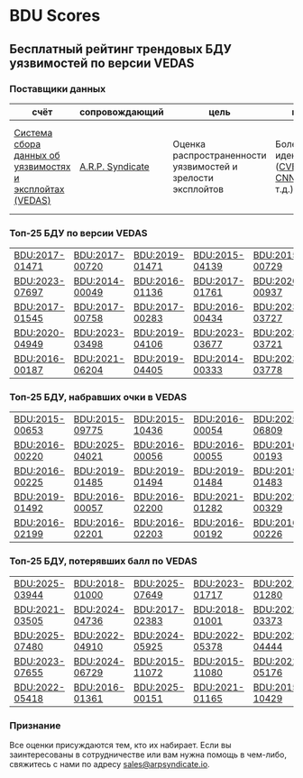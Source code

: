 
# BDU Scores
## Бесплатный рейтинг трендовых БДУ уязвимостей по версии VEDAS

### Поставщики данных
| счёт | cопровождающий | цель | покрытие | определение | частота |
| ----- | ---------- | ------- | -------- | ----------- | --------- |
| [Система сбора данных об уязвимостях и эксплойтах (VEDAS)](https://vedas.arpsyndicate.io) | [A.R.P. Syndicate](https://www.arpsyndicate.io) | Оценка распространенности уязвимостей и зрелости эксплойтов | Более 50 идентификаторов ([CVE](https://github.com/ARPSyndicate/cve-scores), [EUVD](https://github.com/ARPSyndicate/euvd-scores), [CNNVD](https://github.com/ARPSyndicate/cnnvd-scores), [BDU](https://github.com/ARPSyndicate/bdu-scores) и т.д.) | Аналитические данные с открытым исходным кодом (OSINT), полученные от [Exploit Observer](https://www.exploit.observer) | 6-8 часов |



<h3>Топ-25 БДУ по версии VEDAS</h3>

<table>
  <tr>
    <td><a href='https://vedas.arpsyndicate.io/?vuln=BDU:2017-01471'>BDU:2017-01471</a></td>
    <td><a href='https://vedas.arpsyndicate.io/?vuln=BDU:2017-00720'>BDU:2017-00720</a></td>
    <td><a href='https://vedas.arpsyndicate.io/?vuln=BDU:2019-01471'>BDU:2019-01471</a></td>
    <td><a href='https://vedas.arpsyndicate.io/?vuln=BDU:2015-04139'>BDU:2015-04139</a></td>
    <td><a href='https://vedas.arpsyndicate.io/?vuln=BDU:2015-00729'>BDU:2015-00729</a></td>
  </tr>
  <tr>
    <td><a href='https://vedas.arpsyndicate.io/?vuln=BDU:2023-07697'>BDU:2023-07697</a></td>
    <td><a href='https://vedas.arpsyndicate.io/?vuln=BDU:2014-00049'>BDU:2014-00049</a></td>
    <td><a href='https://vedas.arpsyndicate.io/?vuln=BDU:2016-01136'>BDU:2016-01136</a></td>
    <td><a href='https://vedas.arpsyndicate.io/?vuln=BDU:2017-01761'>BDU:2017-01761</a></td>
    <td><a href='https://vedas.arpsyndicate.io/?vuln=BDU:2020-00937'>BDU:2020-00937</a></td>
  </tr>
  <tr>
    <td><a href='https://vedas.arpsyndicate.io/?vuln=BDU:2017-01545'>BDU:2017-01545</a></td>
    <td><a href='https://vedas.arpsyndicate.io/?vuln=BDU:2017-00758'>BDU:2017-00758</a></td>
    <td><a href='https://vedas.arpsyndicate.io/?vuln=BDU:2017-00283'>BDU:2017-00283</a></td>
    <td><a href='https://vedas.arpsyndicate.io/?vuln=BDU:2016-00434'>BDU:2016-00434</a></td>
    <td><a href='https://vedas.arpsyndicate.io/?vuln=BDU:2023-03727'>BDU:2023-03727</a></td>
  </tr>
  <tr>
    <td><a href='https://vedas.arpsyndicate.io/?vuln=BDU:2020-04949'>BDU:2020-04949</a></td>
    <td><a href='https://vedas.arpsyndicate.io/?vuln=BDU:2023-03498'>BDU:2023-03498</a></td>
    <td><a href='https://vedas.arpsyndicate.io/?vuln=BDU:2019-04106'>BDU:2019-04106</a></td>
    <td><a href='https://vedas.arpsyndicate.io/?vuln=BDU:2023-03677'>BDU:2023-03677</a></td>
    <td><a href='https://vedas.arpsyndicate.io/?vuln=BDU:2023-03721'>BDU:2023-03721</a></td>
  </tr>
  <tr>
    <td><a href='https://vedas.arpsyndicate.io/?vuln=BDU:2016-00187'>BDU:2016-00187</a></td>
    <td><a href='https://vedas.arpsyndicate.io/?vuln=BDU:2021-06204'>BDU:2021-06204</a></td>
    <td><a href='https://vedas.arpsyndicate.io/?vuln=BDU:2019-04405'>BDU:2019-04405</a></td>
    <td><a href='https://vedas.arpsyndicate.io/?vuln=BDU:2014-00333'>BDU:2014-00333</a></td>
    <td><a href='https://vedas.arpsyndicate.io/?vuln=BDU:2023-03778'>BDU:2023-03778</a></td>
  </tr>
</table>


<h3>Топ-25 БДУ, набравших очки в VEDAS</h3>

<table>
  <tr>
    <td><a href='https://vedas.arpsyndicate.io/?vuln=BDU:2015-00653'>BDU:2015-00653</a></td>
    <td><a href='https://vedas.arpsyndicate.io/?vuln=BDU:2015-09775'>BDU:2015-09775</a></td>
    <td><a href='https://vedas.arpsyndicate.io/?vuln=BDU:2015-10436'>BDU:2015-10436</a></td>
    <td><a href='https://vedas.arpsyndicate.io/?vuln=BDU:2016-00054'>BDU:2016-00054</a></td>
    <td><a href='https://vedas.arpsyndicate.io/?vuln=BDU:2025-06809'>BDU:2025-06809</a></td>
  </tr>
  <tr>
    <td><a href='https://vedas.arpsyndicate.io/?vuln=BDU:2016-00220'>BDU:2016-00220</a></td>
    <td><a href='https://vedas.arpsyndicate.io/?vuln=BDU:2025-04021'>BDU:2025-04021</a></td>
    <td><a href='https://vedas.arpsyndicate.io/?vuln=BDU:2016-00056'>BDU:2016-00056</a></td>
    <td><a href='https://vedas.arpsyndicate.io/?vuln=BDU:2016-00055'>BDU:2016-00055</a></td>
    <td><a href='https://vedas.arpsyndicate.io/?vuln=BDU:2016-00193'>BDU:2016-00193</a></td>
  </tr>
  <tr>
    <td><a href='https://vedas.arpsyndicate.io/?vuln=BDU:2016-00225'>BDU:2016-00225</a></td>
    <td><a href='https://vedas.arpsyndicate.io/?vuln=BDU:2019-01485'>BDU:2019-01485</a></td>
    <td><a href='https://vedas.arpsyndicate.io/?vuln=BDU:2019-01494'>BDU:2019-01494</a></td>
    <td><a href='https://vedas.arpsyndicate.io/?vuln=BDU:2019-01484'>BDU:2019-01484</a></td>
    <td><a href='https://vedas.arpsyndicate.io/?vuln=BDU:2019-01483'>BDU:2019-01483</a></td>
  </tr>
  <tr>
    <td><a href='https://vedas.arpsyndicate.io/?vuln=BDU:2019-01492'>BDU:2019-01492</a></td>
    <td><a href='https://vedas.arpsyndicate.io/?vuln=BDU:2016-00057'>BDU:2016-00057</a></td>
    <td><a href='https://vedas.arpsyndicate.io/?vuln=BDU:2016-02200'>BDU:2016-02200</a></td>
    <td><a href='https://vedas.arpsyndicate.io/?vuln=BDU:2021-01282'>BDU:2021-01282</a></td>
    <td><a href='https://vedas.arpsyndicate.io/?vuln=BDU:2022-00329'>BDU:2022-00329</a></td>
  </tr>
  <tr>
    <td><a href='https://vedas.arpsyndicate.io/?vuln=BDU:2016-02199'>BDU:2016-02199</a></td>
    <td><a href='https://vedas.arpsyndicate.io/?vuln=BDU:2016-02201'>BDU:2016-02201</a></td>
    <td><a href='https://vedas.arpsyndicate.io/?vuln=BDU:2016-02203'>BDU:2016-02203</a></td>
    <td><a href='https://vedas.arpsyndicate.io/?vuln=BDU:2016-00192'>BDU:2016-00192</a></td>
    <td><a href='https://vedas.arpsyndicate.io/?vuln=BDU:2016-00226'>BDU:2016-00226</a></td>
  </tr>
</table>


<h3>Топ-25 БДУ, потерявших балл по VEDAS</h3>

<table>
  <tr>
    <td><a href='https://vedas.arpsyndicate.io/?vuln=BDU:2025-03944'>BDU:2025-03944</a></td>
    <td><a href='https://vedas.arpsyndicate.io/?vuln=BDU:2018-01000'>BDU:2018-01000</a></td>
    <td><a href='https://vedas.arpsyndicate.io/?vuln=BDU:2025-07649'>BDU:2025-07649</a></td>
    <td><a href='https://vedas.arpsyndicate.io/?vuln=BDU:2023-01717'>BDU:2023-01717</a></td>
    <td><a href='https://vedas.arpsyndicate.io/?vuln=BDU:2021-01280'>BDU:2021-01280</a></td>
  </tr>
  <tr>
    <td><a href='https://vedas.arpsyndicate.io/?vuln=BDU:2021-03505'>BDU:2021-03505</a></td>
    <td><a href='https://vedas.arpsyndicate.io/?vuln=BDU:2024-04736'>BDU:2024-04736</a></td>
    <td><a href='https://vedas.arpsyndicate.io/?vuln=BDU:2017-02383'>BDU:2017-02383</a></td>
    <td><a href='https://vedas.arpsyndicate.io/?vuln=BDU:2018-01001'>BDU:2018-01001</a></td>
    <td><a href='https://vedas.arpsyndicate.io/?vuln=BDU:2022-03373'>BDU:2022-03373</a></td>
  </tr>
  <tr>
    <td><a href='https://vedas.arpsyndicate.io/?vuln=BDU:2025-07480'>BDU:2025-07480</a></td>
    <td><a href='https://vedas.arpsyndicate.io/?vuln=BDU:2022-04910'>BDU:2022-04910</a></td>
    <td><a href='https://vedas.arpsyndicate.io/?vuln=BDU:2024-05925'>BDU:2024-05925</a></td>
    <td><a href='https://vedas.arpsyndicate.io/?vuln=BDU:2022-05378'>BDU:2022-05378</a></td>
    <td><a href='https://vedas.arpsyndicate.io/?vuln=BDU:2022-04444'>BDU:2022-04444</a></td>
  </tr>
  <tr>
    <td><a href='https://vedas.arpsyndicate.io/?vuln=BDU:2023-07655'>BDU:2023-07655</a></td>
    <td><a href='https://vedas.arpsyndicate.io/?vuln=BDU:2024-06729'>BDU:2024-06729</a></td>
    <td><a href='https://vedas.arpsyndicate.io/?vuln=BDU:2015-11072'>BDU:2015-11072</a></td>
    <td><a href='https://vedas.arpsyndicate.io/?vuln=BDU:2015-11080'>BDU:2015-11080</a></td>
    <td><a href='https://vedas.arpsyndicate.io/?vuln=BDU:2022-05176'>BDU:2022-05176</a></td>
  </tr>
  <tr>
    <td><a href='https://vedas.arpsyndicate.io/?vuln=BDU:2022-05418'>BDU:2022-05418</a></td>
    <td><a href='https://vedas.arpsyndicate.io/?vuln=BDU:2016-01361'>BDU:2016-01361</a></td>
    <td><a href='https://vedas.arpsyndicate.io/?vuln=BDU:2025-00151'>BDU:2025-00151</a></td>
    <td><a href='https://vedas.arpsyndicate.io/?vuln=BDU:2021-01165'>BDU:2021-01165</a></td>
    <td><a href='https://vedas.arpsyndicate.io/?vuln=BDU:2015-10429'>BDU:2015-10429</a></td>
  </tr>
</table>


### Признание
Все оценки присуждаются тем, кто их набирает.
Если вы заинтересованы в сотрудничестве или вам нужна помощь в чем-либо, свяжитесь с нами по адресу [sales@arpsyndicate.io](mailto:sales@arpsyndicate.io).

